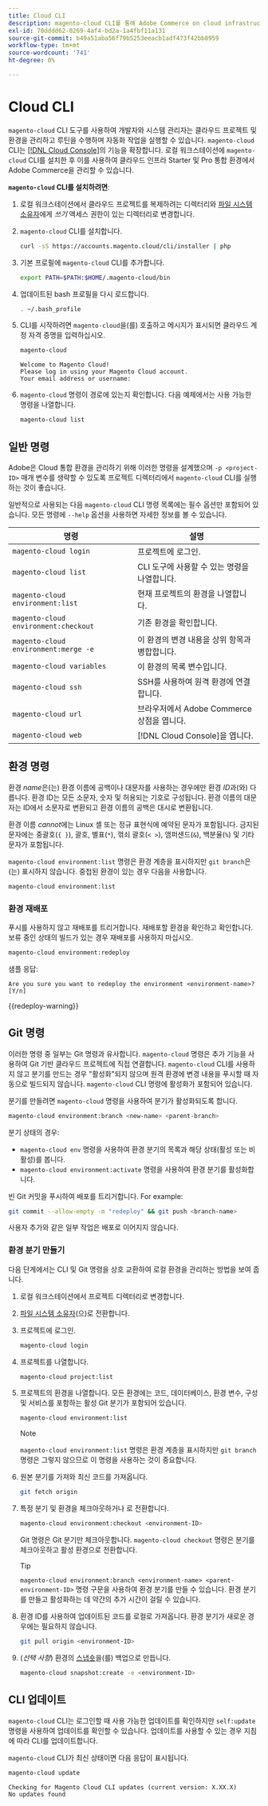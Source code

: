```yaml
---
title: Cloud CLI
description: magento-cloud CLI를 통해 Adobe Commerce on cloud infrastructure 프로젝트의 로컬 개발 환경을 관리하는 방법을 알아봅니다.
exl-id: 70dddd62-0269-4af4-bd2a-1a4fbf11a131
source-git-commit: b49a51aba56f79b5253eeacb1adf473f42bb8959
workflow-type: tm+mt
source-wordcount: '741'
ht-degree: 0%

---
```



# Cloud CLI

`magento-cloud` CLI 도구를 사용하여 개발자와 시스템 관리자는 클라우드 프로젝트 및 환경을 관리하고 루틴을 수행하며 자동화 작업을 실행할 수 있습니다. `magento-cloud` CLI는 [[!DNL Cloud Console]](../../get-started/cloud-console.md)의 기능을 확장합니다. 로컬 워크스테이션에 `magento-cloud` CLI를 설치한 후 이를 사용하여 클라우드 인프라 Starter 및 Pro 통합 환경에서 Adobe Commerce을 관리할 수 있습니다.

**`magento-cloud` CLI를 설치하려면**:

1. 로컬 워크스테이션에서 클라우드 프로젝트를 복제하려는 디렉터리와 [파일 시스템 소유자](https://experienceleague.adobe.com/docs/commerce-operations/installation-guide/prerequisites/file-system/configure-permissions.html)에게 _쓰기_ 액세스 권한이 있는 디렉터리로 변경합니다.

1. `magento-cloud` CLI를 설치합니다.

   ```bash
   curl -sS https://accounts.magento.cloud/cli/installer | php
   ```

1. 기본 프로필에 `magento-cloud` CLI를 추가합니다.

   ```bash
   export PATH=$PATH:$HOME/.magento-cloud/bin
   ```

1. 업데이트된 bash 프로필을 다시 로드합니다.

   ```bash
   . ~/.bash_profile
   ```

1. CLI를 시작하려면 `magento-cloud`을(를) 호출하고 메시지가 표시되면 클라우드 계정 자격 증명을 입력하십시오.

   ```bash
   magento-cloud
   ```

   ```
   Welcome to Magento Cloud!
   Please log in using your Magento Cloud account.
   Your email address or username:
   ```

1. `magento-cloud` 명령이 경로에 있는지 확인합니다. 다음 예제에서는 사용 가능한 명령을 나열합니다.

   ```bash
   magento-cloud list
   ```

## 일반 명령

Adobe은 Cloud 통합 환경을 관리하기 위해 이러한 명령을 설계했으며 `-p <project-ID>` 매개 변수를 생략할 수 있도록 프로젝트 디렉터리에서 `magento-cloud` CLI를 실행하는 것이 좋습니다.

일반적으로 사용되는 다음 `magento-cloud` CLI 명령 목록에는 필수 옵션만 포함되어 있습니다. 모든 명령에 `--help` 옵션을 사용하면 자세한 정보를 볼 수 있습니다.

| 명령 | 설명 |
| ------------------------------------ | -------------------------------------------------- |
| `magento-cloud login` | 프로젝트에 로그인. |
| `magento-cloud list` | CLI 도구에 사용할 수 있는 명령을 나열합니다. |
| `magento-cloud environment:list` | 현재 프로젝트의 환경을 나열합니다. |
| `magento-cloud environment:checkout` | 기존 환경을 확인합니다. |
| `magento-cloud environment:merge -e` | 이 환경의 변경 내용을 상위 항목과 병합합니다. |
| `magento-cloud variables` | 이 환경의 목록 변수입니다. |
| `magento-cloud ssh` | SSH를 사용하여 원격 환경에 연결합니다. |
| `magento-cloud url` | 브라우저에서 Adobe Commerce 상점을 엽니다. |
| `magento-cloud web` | [!DNL Cloud Console]을 엽니다. |

## 환경 명령

환경 _name_&#x200B;은(는) 환경 이름에 공백이나 대문자를 사용하는 경우에만 환경 _ID_&#x200B;과(와) 다릅니다. 환경 ID는 모든 소문자, 숫자 및 허용되는 기호로 구성됩니다. 환경 이름의 대문자는 ID에서 소문자로 변환되고 환경 이름의 공백은 대시로 변환됩니다.

환경 이름 _cannot_&#x200B;에는 Linux 셸 또는 정규 표현식에 예약된 문자가 포함됩니다. 금지된 문자에는 중괄호(`{ }`), 괄호, 별표(`*`), 꺾쇠 괄호(`< >`), 앰퍼샌드(`&`), 백분율(`%`) 및 기타 문자가 포함됩니다.

`magento-cloud environment:list` 명령은 환경 계층을 표시하지만 `git branch`은(는) 표시하지 않습니다. 중첩된 환경이 있는 경우 다음을 사용합니다.

```bash
magento-cloud environment:list
```

### 환경 재배포

푸시를 사용하지 않고 재배포를 트리거합니다. 재배포할 환경을 확인하고 확인합니다. 보류 중인 상태의 빌드가 있는 경우 재배포를 사용하지 마십시오.

```bash
magento-cloud environment:redeploy
```

샘플 응답:

```
Are you sure you want to redeploy the environment <environment-name>? [Y/n]
```

{{redeploy-warning}}

## Git 명령

이러한 명령 중 일부는 Git 명령과 유사합니다. `magento-cloud` 명령은 추가 기능을 사용하여 Git 기반 클라우드 프로젝트에 직접 연결합니다. `magento-cloud` CLI를 사용하지 않고 분기를 만드는 경우 &quot;활성화&quot;되지 않으며 원격 환경에 변경 내용을 푸시할 때 자동으로 빌드되지 않습니다. `magento-cloud` CLI 명령에 활성화가 포함되어 있습니다.

분기를 만들려면 `magento-cloud` 명령을 사용하여 분기가 활성화되도록 합니다.

```bash
magento-cloud environment:branch <new-name> <parent-branch>
```

분기 상태의 경우:

- `magento-cloud env` 명령을 사용하여 환경 분기의 목록과 해당 상태(활성 또는 비활성)를 봅니다.
- `magento-cloud environment:activate` 명령을 사용하여 환경 분기를 활성화합니다.

빈 Git 커밋을 푸시하여 배포를 트리거합니다. For example:

```bash
git commit --allow-empty -m "redeploy" && git push <branch-name>
```

사용자 추가와 같은 일부 작업은 배포로 이어지지 않습니다.

### 환경 분기 만들기

다음 단계에서는 CLI 및 Git 명령을 상호 교환하여 로컬 환경을 관리하는 방법을 보여 줍니다.

1. 로컬 워크스테이션에서 프로젝트 디렉터리로 변경합니다.

1. [파일 시스템 소유자](https://experienceleague.adobe.com/docs/commerce-operations/installation-guide/prerequisites/file-system/configure-permissions.html)(으)로 전환합니다.

1. 프로젝트에 로그인.

   ```bash
   magento-cloud login
   ```

1. 프로젝트를 나열합니다.

   ```bash
   magento-cloud project:list
   ```

1. 프로젝트의 환경을 나열합니다. 모든 환경에는 코드, 데이터베이스, 환경 변수, 구성 및 서비스를 포함하는 활성 Git 분기가 포함되어 있습니다.

   ```bash
   magento-cloud environment:list
   ```

   >[!NOTE]
   >
   >`magento-cloud environment:list` 명령은 환경 계층을 표시하지만 `git branch` 명령은 그렇지 않으므로 이 명령을 사용하는 것이 중요합니다.

1. 원본 분기를 가져와 최신 코드를 가져옵니다.

   ```bash
   git fetch origin
   ```

1. 특정 분기 및 환경을 체크아웃하거나 로 전환합니다.

   ```bash
   magento-cloud environment:checkout <environment-ID>
   ```

   Git 명령은 Git 분기만 체크아웃합니다. `magento-cloud checkout` 명령은 분기를 체크아웃하고 활성 환경으로 전환합니다.

   >[!TIP]
   >
   >`magento-cloud environment:branch <environment-name> <parent-environment-ID>` 명령 구문을 사용하여 환경 분기를 만들 수 있습니다. 환경 분기를 만들고 활성화하는 데 약간의 추가 시간이 걸릴 수 있습니다.

1. 환경 ID를 사용하여 업데이트된 코드를 로컬로 가져옵니다. 환경 분기가 새로운 경우에는 필요하지 않습니다.

   ```bash
   git pull origin <environment-ID>
   ```

1. (_선택 사항_) 환경의 [스냅숏](../storage/snapshots.md)을(를) 백업으로 만듭니다.

   ```bash
   magento-cloud snapshot:create -e <environment-ID>
   ```

## CLI 업데이트

`magento-cloud` CLI는 로그인할 때 사용 가능한 업데이트를 확인하지만 `self:update` 명령을 사용하여 업데이트를 확인할 수 있습니다. 업데이트를 사용할 수 있는 경우 지침에 따라 CLI를 업데이트합니다.

`magento-cloud` CLI가 최신 상태이면 다음 응답이 표시됩니다.

```bash
magento-cloud update
```

```
Checking for Magento Cloud CLI updates (current version: X.XX.X)
No updates found
```
